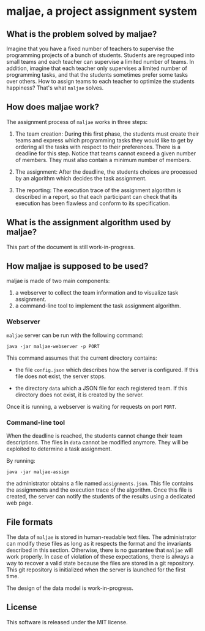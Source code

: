 # maljae, a project assignment system

## What is the problem solved by maljae?

Imagine that you have a fixed number of teachers to supervise the
programming projects of a bunch of students. Students are regrouped
into small teams and each teacher can supervise a limited number of
teams. In addition, imagine that each teacher only supervises a limited
number of programming tasks, and that the students sometimes prefer some
tasks over others. How to assign teams to each teacher to optimize the
students happiness? That's what `maljae` solves.

## How does maljae work?

The assignment process of `maljae` works in three steps:

1. The team creation: During this first phase, the students must create
   their teams and express which programming tasks they would like to
   get by ordering all the tasks with respect to their preferences.
   There is a deadline for this step. Notice that teams cannot exceed
   a given number of members. They must also contain a minimum number
   of members.

2. The assignment: After the deadline, the students choices are
   processed by an algorithm which decides the task assignment.

3. The reporting: The execution trace of the assignment algorithm
   is described in a report, so that each participant can check that
   its execution has been flawless and conform to its specification.

## What is the assignment algorithm used by maljae?

This part of the document is still work-in-progress.

## How maljae is supposed to be used?

maljae is made of two main components:
1. a webserver to collect the team information and to visualize task assignment.
2. a command-line tool to implement the task assignment algorithm.

### Webserver

`maljae` server can be run with the following command:

```
java -jar maljae-webserver -p PORT
```

This command assumes that the current directory contains:

- the file `config.json` which describes how the server is configured.
  If this file does not exist, the server stops.

- the directory `data` which a JSON file for each registered team.
  If this directory does not exist, it is created by the server.

Once it is running, a webserver is waiting for requests on port
`PORT`.

### Command-line tool

When the deadline is reached, the students cannot change their team
descriptions. The files in `data` cannot be modified anymore. They
will be exploited to determine a task assignment.

By running:

```
java -jar maljae-assign
```

the administrator obtains a file named `assignments.json`. This file
contains the assignments and the execution trace of the
algorithm. Once this file is created, the server can notify the
students of the results using a dedicated web page.

## File formats

The data of `maljae` is stored in human-readable text files. The
administrator can modify these files as long as it respects the format
and the invariants described in this section. Otherwise, there is no
guarantee that `maljae` will work properly. In case of violation of
these expectations, there is always a way to recover a valid state
because the files are stored in a git repository. This git repository
is initialized when the server is launched for the first time.

The design of the data model is work-in-progress.

## License

This software is released under the MIT license.
